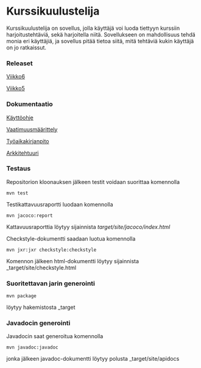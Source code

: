 # Kurssikuulustelija
Kurssikuulustelija on sovellus, jolla käyttäjä voi luoda tiettyyn kurssiin harjoitustehtäviä, sekä harjoitella niitä. Sovellukseen on mahdollisuus tehdä monia eri käyttäjiä, ja sovellus pitää tietoa siitä, mitä tehtäviä kukin käyttäjä on jo ratkaissut.

### Releaset
[Viikko6](https://github.com/henripalin/ot-harjoitustyo/releases/tag/viikko6)

[Viikko5](https://github.com/henripalin/ot-harjoitustyo/releases/tag/viikko5)

### Dokumentaatio
[Käyttöohje](https://github.com/henripalin/ot-harjoitustyo/blob/master/Kurssikuulustelija/dokumentaatio/kayttoohje.md)

[Vaatimuusmäärittely](https://github.com/henripalin/ot-harjoitustyo/blob/master/Kurssikuulustelija/dokumentaatio/vaatimuusmaarittely.md)
  
[Työaikakirjanpito](https://github.com/henripalin/ot-harjoitustyo/blob/master/Kurssikuulustelija/dokumentaatio/tuntikirjanpito.md)

[Arkkitehtuuri](https://github.com/henripalin/ot-harjoitustyo/blob/master/Kurssikuulustelija/dokumentaatio/arkkitehtuuri.md)

### Testaus

Repositorion kloonauksen jälkeen testit voidaan suorittaa komennolla

```
mvn test
```

Testikattavuusraportti luodaan komennolla

```
mvn jacoco:report
```
Kattavuusraporttia löytyy sijainnista _target/site/jacoco/index.html_

Checkstyle-dokumentti saadaan luotua komennolla

```
mvn jxr:jxr checkstyle:checkstyle
```
Komennon jälkeen html-dokumentti löytyy sijainnista _target/site/checkstyle.html


### Suoritettavan jarin generointi

```
mvn package
```

löytyy hakemistosta _target

### Javadocin generointi

Javadocin saat generoitua komennolla

```
mvn javadoc:javadoc
```
jonka jälkeen javadoc-dokumentti löytyy polusta _target/site/apidocs
